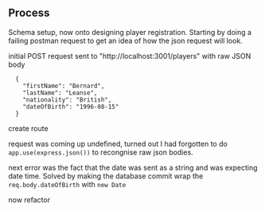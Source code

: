 ## Process

Schema setup, now onto designing player registration.
Starting by doing a failing postman request to get an idea of how the json request will look.

initial POST request sent to "http://localhost:3001/players" with raw JSON body

```
  {
    "firstName": "Bernard",
    "lastName": "Leanse",
    "nationality": "British",
    "dateOfBirth": "1996-08-15"
  }
```

create route

request was coming up undefined, turned out I had forgotten to do `app.use(express.json())` to recongnise raw json bodies.

next error was the fact that the date was sent as a string and was expecting date time. Solved by making the database commit wrap the `req.body.dateOfBirth` with `new Date`

now refactor
